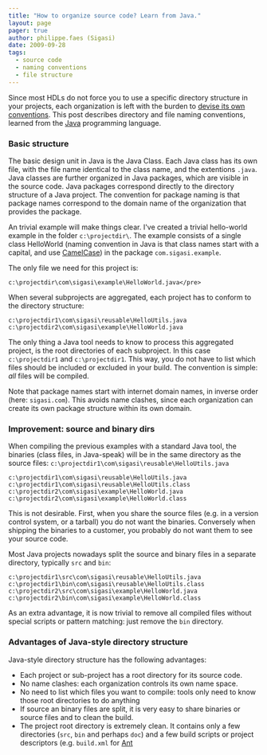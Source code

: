 ```yaml
---
title: "How to organize source code? Learn from Java."
layout: page 
pager: true
author: philippe.faes (Sigasi)
date: 2009-09-28
tags: 
  - source code
  - naming conventions
  - file structure
---
```


Since most HDLs do not force you to use a specific directory structure in your projects, each organization is left with the burden to [devise its own conventions](how-do-you-organize-source-code-your-hardware-project.html). This post describes directory and file naming conventions, learned from the <a href=http://java.sun.com id=ytvn title=Java>Java</a> programming language.

### Basic structure

The basic design unit in Java is the Java Class. Each Java class has its own file, with the file name identical to the class name, and the extentions `.java`. Java classes are further organized in Java packages, which are visible in the source code. Java packages correspond directly to the directory structure of a Java project. The convention for package naming is that package names correspond to the domain name of the organization that provides the package.

An trivial example will make things clear. I've created a trivial hello-world example in the folder `c:\projectdir\`. The example consists of a single class HelloWorld (naming convention in Java is that class names start with a capital, and use <a href=http://en.wikipedia.org/wiki/CamelCase>CamelCase</a>) in the package `com.sigasi.example`.

The only file we need for this project is:
```
c:\projectdir\com\sigasi\example\HelloWorld.java</pre>
```

When several subprojects are aggregated, each project has to conform to the directory structure:

```
c:\projectdir1\com\sigasi\reusable\HelloUtils.java
c:\projectdir2\com\sigasi\example\HelloWorld.java
```
 
The only thing a Java tool needs to know to process this aggregated project, is the root directories of each subproject. In this case `c:\projectdir1` and `c:\projectdir1`. This way, you do not have to list which files should be included or excluded in your build. The convention is simple: _all_ files will be compiled.

Note that package names start with internet domain names, in inverse order (here: `sigasi.com`). This avoids name clashes, since each organization can create its own package structure within its own domain.

### Improvement: source and binary dirs

When compiling the previous examples with a standard Java tool, the binaries (class files, in Java-speak) will be in the same directory as the source files: `c:\projectdir1\com\sigasi\reusable\HelloUtils.java`

```
c:\projectdir1\com\sigasi\reusable\HelloUtils.java
c:\projectdir1\com\sigasi\reusable\HelloUtils.class
c:\projectdir2\com\sigasi\example\HelloWorld.java
c:\projectdir2\com\sigasi\example\HelloWorld.class
```

This is not desirable. First, when you share the source files (e.g. in a version control system, or a tarball) you do not want the binaries. Conversely when shipping the binaries to a customer, you probably do not want them to see your source code.

Most Java projects nowadays split the source and binary files in a separate directory, typically `src` and `bin`:

```
c:\projectdir1\src\com\sigasi\reusable\HelloUtils.java
c:\projectdir1\bin\com\sigasi\reusable\HelloUtils.class
c:\projectdir2\src\com\sigasi\example\HelloWorld.java
c:\projectdir2\bin\com\sigasi\example\HelloWorld.class
```

As an extra advantage, it is now trivial to remove all compiled files without special scripts or pattern matching: just remove the `bin` directory.

### Advantages of Java-style directory structure

Java-style directory structure has the following advantages:


* Each project or sub-project has a root directory for its source code.
* No name clashes: each organization controls its own name space.<br>
* No need to list which files you want to compile: tools only need to know those root directories to do anything
* If source an binary files are split, it is very easy to share binaries or source files and to clean the build.
* The project root directory is extremely clean. It contains only a few directories (`src`, `bin` and perhaps `doc`) and a few build scripts or project descriptors (e.g. `build.xml` for [Ant](http://ant.apache.org)
